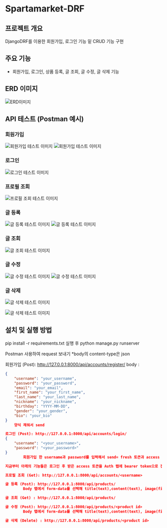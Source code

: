 # Spartamarket-DRF

## 프로젝트 개요
DjangoDRF를 이용한 회원가입, 로그인 기능 밑 CRUD 기능 구현

## 주요 기능
- 회원가입, 로그인, 상품 등록, 글 조회, 글 수정, 글 삭제 기능

## ERD 이미지
![ERD이미지](images/ERD.png)


## API 테스트 (Postman 예시)

### 회원가입
![회원가입 테스트 이미지](images/회원가입_입력.png)
![회원가입 테스트 이미지](images/회원가입_결과.png)

### 로그인
![로그인 테스트 이미지](images/로그인.png)

### 프로필 조회
![프로필 조회 테스트 이미지](images/유저_프로필_조회.png)

### 글 등록
![글 등록 테스트 이미지](images/물건등록.png)
![글 등록 테스트 이미지](images/물건등록_결과.png)

### 글 조회
![글 조회 테스트 이미지](images/목록_조회.png)

### 글 수정
![글 수정 테스트 이미지](images/글_수정.png)
![글 수정 테스트 이미지](images/글_수정_결과.png)

### 글 삭제
![글 삭제 테스트 이미지](images/글_삭제.png)


![글 삭제 테스트 이미지](images/삭제후_조회.png)


## 설치 및 실행 방법
pip install -r requirements.txt 실행 후
python manage.py runserver

Postman 사용하여 request 보내기
*body의 content-type은 json

회원가입 (Post): http://127.0.0.1:8000/api/accounts/register/
    body : 

```json
{
    "username": "your_username",
    "password": "your_password",
    "email": "your_email",
    "first_name": "your_first_name",
    "last_name": "your_last_name",
    "nickname": "your_nickname",
    "birthday": "YYYY-MM-DD",
    "gender": "your_gender",
    "bio": "your_bio"
}
    양식 채워서 send

로그인 (Post): http://127.0.0.1:8000/api/accounts/login/
{
    "username": "<your_username>",
    "password": "<your_password>"
}
        회원가입 한 username과 password를 입력해서 send= fresh 토큰과 access 토큰 발행

지금부터 아래의 기능들은 로그인 후 받은 access 토큰을 Auth 탭에 bearer token으로 집어 넣어서 실행해야 함

프로필 조회 (Get): http://127.0.0.1:8000/api/accounts/<username>

글 등록 (Post): http://127.0.0.1:8000/api/products/
        Body 탭에서 form-data를 선택해 title(text),content(text), image(file) key를 만들어 value를 입력 후 send

글 조회 (Get) : http://127.0.0.1:8000/api/products/

글 수정 (Post): http://127.0.0.1:8000/api/products/<product id>
        Body 탭에서 form-data를 선택해 title(text),content(text), image(file) key를 만들어 value를 입력 후 send

글 삭제 (Delete) : http://127.0.0.1:8000/api/products/<product id>